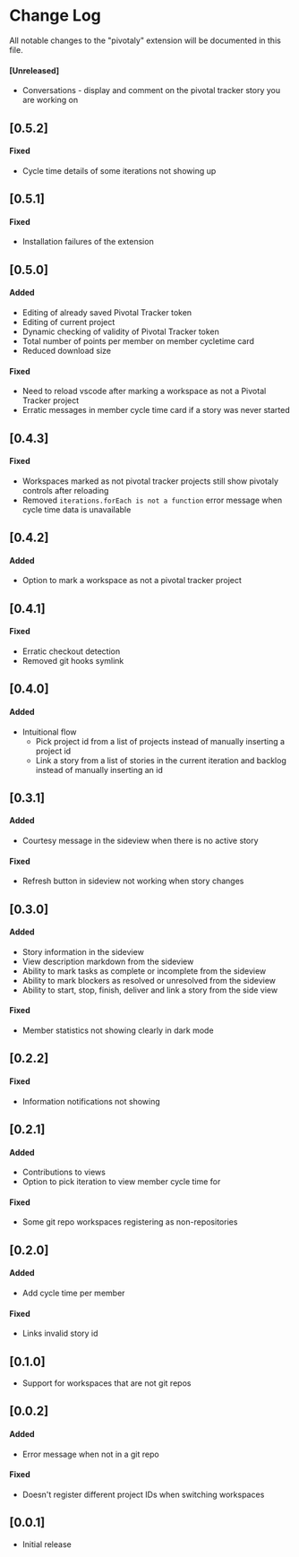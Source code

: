 # Change Log
All notable changes to the "pivotaly" extension will be documented in this file.

#### [Unreleased]
- Conversations - display and comment on the pivotal tracker story you are working on

## [0.5.2]
#### Fixed
- Cycle time details of some iterations not showing up

## [0.5.1]
#### Fixed
- Installation failures of the extension

## [0.5.0]
#### Added
- Editing of already saved Pivotal Tracker token
- Editing of current project
- Dynamic checking of validity of Pivotal Tracker token
- Total number of points per member on member cycletime card
- Reduced download size

#### Fixed
- Need to reload vscode after marking a workspace as not a Pivotal Tracker project
- Erratic messages in member cycle time card if a story was never started

## [0.4.3]
#### Fixed
- Workspaces marked as not pivotal tracker projects still show pivotaly controls after reloading
- Removed `iterations.forEach is not a function` error message when cycle time data is unavailable

## [0.4.2]
#### Added
- Option to mark a workspace as not a pivotal tracker project

## [0.4.1]
#### Fixed
- Erratic checkout detection
- Removed git hooks symlink

## [0.4.0]
#### Added
- Intuitional flow 
    - Pick project id from a list of projects instead of manually inserting a project id
    - Link a story from a list of stories in the current iteration and backlog instead of manually inserting an id

## [0.3.1]
#### Added
- Courtesy message in the sideview when there is no active story

#### Fixed
- Refresh button in sideview not working when story changes


## [0.3.0]
#### Added
- Story information in the sideview
- View description markdown from the sideview
- Ability to mark tasks as complete or incomplete from the sideview
- Ability to mark blockers as resolved or unresolved from the sideview
- Ability to start, stop, finish, deliver and link a story from the side view


#### Fixed
- Member statistics not showing clearly in dark mode

## [0.2.2]
#### Fixed
- Information notifications not showing

## [0.2.1]
#### Added
- Contributions to views
- Option to pick iteration to view member cycle time for

#### Fixed
- Some git repo workspaces registering as non-repositories

## [0.2.0]
#### Added
- Add cycle time per member

#### Fixed
- Links invalid story id

## [0.1.0]
- Support for workspaces that are not git repos

## [0.0.2]
#### Added
- Error message when not in a git repo

#### Fixed
- Doesn't register different project IDs when switching workspaces 

## [0.0.1]
- Initial release
